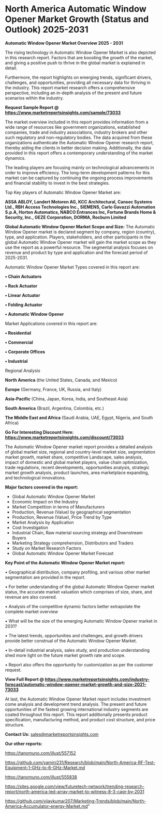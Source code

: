 # North America Automatic Window Opener Market Growth (Status and Outlook) 2025-2031

<Strong> Automatic Window Opener Market Overview 2025 - 2031</strong>

The rising technology in Automatic Window Opener Market is also depicted in this research report. Factors that are boosting the growth of the market, and giving a positive push to thrive in the global market is explained in detail.

Furthermore, the report highlights on emerging trends, significant drivers, challenges, and opportunities, providing all necessary data for thriving in the industry. This report market research offers a comprehensive perspective, including an in-depth analysis of the present and future scenarios within the industry.

<strong>Request Sample Report @ <a href=https://www.marketreportsinsights.com/sample/73033>https://www.marketreportsinsights.com/sample/73033</a></strong>

The market overview included in this report provides information from a wide range of resources like government organizations, established companies, trade and industry associations, industry brokers and other such regulatory and non-regulatory bodies. The data acquired from these organizations authenticate the Automatic Window Opener research report, thereby aiding the clients in better decision making. Additionally, the data provided in this report offers a contemporary understanding of the market dynamics.

The leading players are focusing mainly on technological advancements in order to improve efficiency. The long-term development patterns for this market can be captured by continuing the ongoing process improvements and financial stability to invest in the best strategies.

Top Key players of Automatic Window Opener Market are:

<strong>ASSA ABLOY, Landert Motoren AG, KCC Architectural, Cansec Systems Ltd., RBH Access Technologies Inc., SIEMENS, Carlo Gavazzi Automation S.p.A, Horton Automatics, NABCO Entrances Inc, Fortune Brands Home & Security, Inc., GEZE Corporation, DORMA, Rocburn Limited</strong>

<strong><b>Global Automatic Window Opener Market Scope and Size:</b></strong>
The Automatic Window Opener market is declared segment by company, region (country), type, and application. Players, stakeholders, and other participants in the global Automatic Window Opener market will gain the market scope as they use the report as a powerful resource. The segmental analysis focuses on revenue and product by type and application and the forecast period of 2025-2031.

Automatic Window Opener Market Types covered in this report are:

<strong>• Chain Actuators

• Rack Actuator

• Linear Actuator

• Folding Actuator

• Automatic Window Opener</strong>

Market Applications covered in this report are:

<strong>• Residential

• Commercial

• Corporate Offices

• Industrial</strong> 

Regional Analysis

<strong>North America</strong> (the United States, Canada, and Mexico)

<strong>Europe</strong> (Germany, France, UK, Russia, and Italy)

<strong>Asia-Pacific</strong> (China, Japan, Korea, India, and Southeast Asia)

<strong>South America</strong> (Brazil, Argentina, Colombia, etc.)

<strong>The Middle East and Africa</strong> (Saudi Arabia, UAE, Egypt, Nigeria, and South Africa)

<strong>Go For Interesting Discount Here: <a href=https://www.marketreportsinsights.com/discount/73033>https://www.marketreportsinsights.com/discount/73033</a></strong>

The Automatic Window Opener market report provides a detailed analysis of global market size, regional and country-level market size, segmentation market growth, market share, competitive Landscape, sales analysis, impact of domestic and global market players, value chain optimization, trade regulations, recent developments, opportunities analysis, strategic market growth analysis, product launches, area marketplace expanding, and technological innovations.

<strong><b>Major factors covered in the report:</b></strong>
<ul>
  <li>Global Automatic Window Opener Market </li>
  <li>Economic Impact on the Industry</li>
  <li>Market Competition in terms of Manufacturers</li>
  <li>Production, Revenue (Value) by geographical segmentation</li>
  <li>Production, Revenue (Value), Price Trend by Type</li>
  <li>Market Analysis by Application</li>
  <li>Cost Investigation</li>
  <li>Industrial Chain, Raw material sourcing strategy and Downstream Buyers</li>
  <li>Marketing Strategy comprehension, Distributors and Traders</li>
  <li>Study on Market Research Factors</li>
  <li>Global Automatic Window Opener Market Forecast</li>
</ul>

<strong><b>Key Point of the Automatic Window Opener Market report:</b></strong>

• Geographical distribution, company profiling, and various other market segmentation are provided in the report.

• For better understanding of the global Automatic Window Opener market status, the accurate market valuation which comprises of size, share, and revenue are also covered.

• Analysis of the competitive dynamic factors better extrapolate the complete market overview

• What will be the size of the emerging Automatic Window Opener market in 2031?

• The latest trends, opportunities and challenges, and growth drivers provide better construal of the Automatic Window Opener Market.

• In-detail industrial analysis, sales study, and production understanding shed more light on the future market growth rate and scope.

• Report also offers the opportunity for customization as per the customer request.

<strong><b>View Full Report @ <a href=https://www.marketreportsinsights.com/industry-forecast/automatic-window-opener-market-growth-and-size-2021-73033>https://www.marketreportsinsights.com/industry-forecast/automatic-window-opener-market-growth-and-size-2021-73033</a></b></strong>


At last, the Automatic Window Opener Market report includes investment come analysis and development trend analysis. The present and future opportunities of the fastest growing international industry segments are coated throughout this report. This report additionally presents product specification, manufacturing method, and product cost structure, and price structure.

<strong>Contact Us:</strong>
sales@marketreportsinsights.com

<strong>Our other reports:</strong>

<a href=https://tanomuno.com/illust/557152>https://tanomuno.com/illust/557152</a>

<a href=https://github.com/yamini231/Research/blob/main/North-America-RF-Test-Equipment-1-GHz-to-6-GHz-Market.md>https://github.com/yamini231/Research/blob/main/North-America-RF-Test-Equipment-1-GHz-to-6-GHz-Market.md</a>

<a href=https://tanomuno.com/illust/555838>https://tanomuno.com/illust/555838</a>

<a href=https://sites.google.com/view/futuretech-network/trending-research-report/north-america-led-array-market-to-witness-8-3-cagr-by-2031>https://sites.google.com/view/futuretech-network/trending-research-report/north-america-led-array-market-to-witness-8-3-cagr-by-2031</a>

<a href=https://github.com/vijaykumar207/Marketing-Trends/blob/main/North-America-Accumulator-energy-Market.md>https://github.com/vijaykumar207/Marketing-Trends/blob/main/North-America-Accumulator-energy-Market.md</a>"
